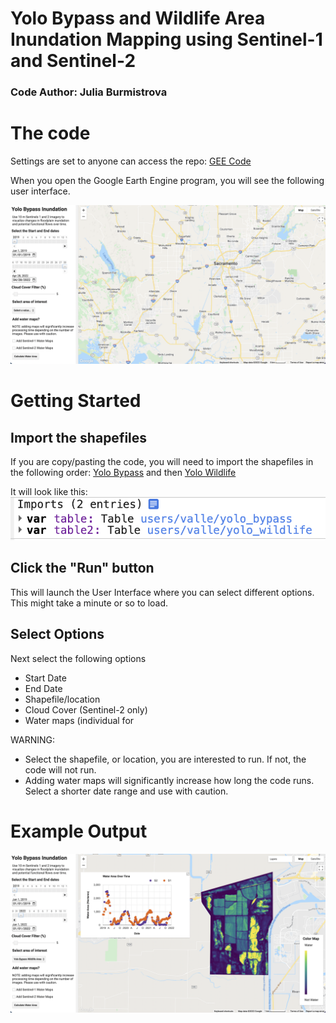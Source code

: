 # Yolo Bypass and Wildlife Area Inundation Mapping using Sentinel-1 and Sentinel-2
### Code Author: Julia Burmistrova

# The code
Settings are set to anyone can access the repo:
[GEE Code](https://code.earthengine.google.com/?accept_repo=users/valle/Yolo_Inundation_Mapping)

When you open the Google Earth Engine program, you will see the following user interface. 

![Google Earth Engine UI for Inundation Mapping](screenshots/ui_start.png)


# Getting Started
## Import the shapefiles
If you are copy/pasting the code, you will need to import the shapefiles in the following order: [Yolo Bypass](https://code.earthengine.google.com/?asset=users/valle/yolo_bypass) and then [Yolo Wildlife](https://code.earthengine.google.com/?asset=users/valle/yolo_wildlife)

It will look like this:
![Shapefile Import Order](screenshots/shapefile_order.png)

## Click the "Run" button
This will launch the User Interface where you can select different options. This might take a minute or so to load.  

## Select Options
Next select the following options
- Start Date
- End Date
- Shapefile/location
- Cloud Cover (Sentinel-2 only)
- Water maps (individual for 

WARNING: 
- Select the shapefile, or location, you are interested to run. If not, the code will not run.
- Adding water maps will significantly increase how long the code runs. Select a shorter date range and use with caution. 

# Example Output 
![Example of Yolo Wildlife](screenshots/frequency_wildlife.png)
